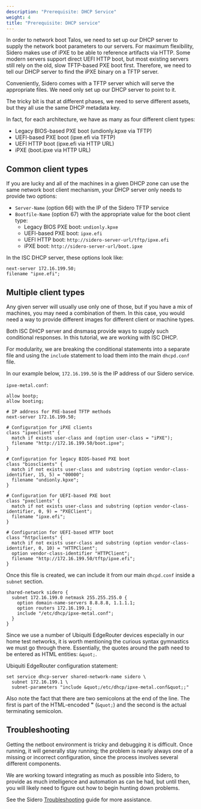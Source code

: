```yaml
---
description: "Prerequisite: DHCP Service"
weight: 4
title: "Prerequisite: DHCP service"
---
```


In order to network boot Talos, we need to set up our DHCP server to supply the
network boot parameters to our servers.
For maximum flexibility, Sidero makes use of iPXE to be able to reference
artifacts via HTTP.
Some modern servers support direct UEFI HTTP boot, but most existing servers
still rely on the old, slow TFTP-based PXE boot first.
Therefore, we need to tell our DHCP server to find the iPXE binary on a TFTP
server.

Conveniently, Sidero comes with a TFTP server which will serve the appropriate
files.
We need only set up our DHCP server to point to it.

The tricky bit is that at different phases, we need to serve different assets,
but they all use the same DHCP metadata key.

In fact, for each architecture, we have as many as four different client types:

- Legacy BIOS-based PXE boot (undionly.kpxe via TFTP)
- UEFI-based PXE boot (ipxe.efi via TFTP)
- UEFI HTTP boot (ipxe.efi via HTTP URL)
- iPXE (boot.ipxe via HTTP URL)

## Common client types

If you are lucky and all of the machines in a given DHCP zone can use the same
network boot client mechanism, your DHCP server only needs to provide two
options:

- `Server-Name` (option 66) with the IP of the Sidero TFTP service
- `Bootfile-Name` (option 67) with the appropriate value for the boot client type:
  - Legacy BIOS PXE boot: `undionly.kpxe`
  - UEFI-based PXE boot: `ipxe.efi`
  - UEFI HTTP boot: `http://sidero-server-url/tftp/ipxe.efi`
  - iPXE boot: `http://sidero-server-url/boot.ipxe`

In the ISC DHCP server, these options look like:

```config
next-server 172.16.199.50;
filename "ipxe.efi";
```

## Multiple client types

Any given server will usually use only one of those, but if you have a mix of
machines, you may need a combination of them.
In this case, you would need a way to provide different images for different
client or machine types.

Both ISC DHCP server and dnsmasq provide ways to supply such conditional responses.
In this tutorial, we are working with ISC DHCP.

For modularity, we are breaking the conditional statements into a separate file
and using the `include` statement to load them into the main `dhcpd.conf` file.

In our example below, `172.16.199.50` is the IP address of our Sidero service.

`ipxe-metal.conf`:

```config
allow bootp;
allow booting;

# IP address for PXE-based TFTP methods
next-server 172.16.199.50;

# Configuration for iPXE clients
class "ipxeclient" {
  match if exists user-class and (option user-class = "iPXE");
  filename "http://172.16.199.50/boot.ipxe";
}

# Configuration for legacy BIOS-based PXE boot
class "biosclients" {
  match if not exists user-class and substring (option vendor-class-identifier, 15, 5) = "00000";
  filename "undionly.kpxe";
}

# Configuration for UEFI-based PXE boot
class "pxeclients" {
  match if not exists user-class and substring (option vendor-class-identifier, 0, 9) = "PXEClient";
  filename "ipxe.efi";
}

# Configuration for UEFI-based HTTP boot
class "httpclients" {
  match if not exists user-class and substring (option vendor-class-identifier, 0, 10) = "HTTPClient";
  option vendor-class-identifier "HTTPClient";
  filename "http://172.16.199.50/tftp/ipxe.efi";
}
```

Once this file is created, we can include it from our main `dhcpd.conf` inside a
`subnet` section.

```config
shared-network sidero {
  subnet 172.16.199.0 netmask 255.255.255.0 {
    option domain-name-servers 8.8.8.8, 1.1.1.1;
    option routers 172.16.199.1;
    include "/etc/dhcp/ipxe-metal.conf";
  }
}
```

Since we use a number of Ubiquiti EdgeRouter devices especially in our home test
networks, it is worth mentioning the curious syntax gymnastics we must go
through there.
Essentially, the quotes around the path need to be entered as HTML entities:
`&quot;`.

Ubiquiti EdgeRouter configuration statement:

```config
set service dhcp-server shared-network-name sidero \
  subnet 172.16.199.1 \
  subnet-parameters "include &quot;/etc/dhcp/ipxe-metal.conf&quot;;"
```

Also note the fact that there are two semicolons at the end of the line.
The first is part of the HTML-encoded **"** (`&quot;`) and the second is the actual terminating semicolon.

## Troubleshooting

Getting the netboot environment is tricky and debugging it is difficult.
Once running, it will generally stay running;
the problem is nearly always one of a missing or incorrect configuration, since
the process involves several different components.

We are working toward integrating as much as possible into Sidero, to provide as
much intelligence and automation as can be had, but until then, you will likely
need to figure out how to begin hunting down problems.

See the Sidero [Troubleshooting](../troubleshooting) guide for more assistance.

